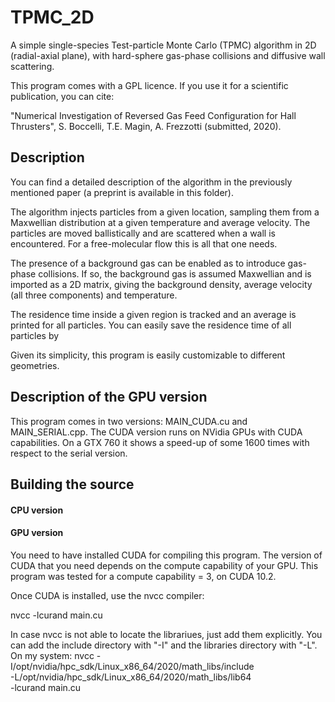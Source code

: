 TPMC\_2D
===============================

A simple single-species Test-particle Monte Carlo (TPMC) algorithm in 2D 
(radial-axial plane), with hard-sphere gas-phase collisions and diffusive 
wall scattering.

This program comes with a GPL licence. 
If you use it for a scientific publication, you can cite:

"Numerical Investigation of Reversed Gas Feed Configuration for Hall Thrusters",
S. Boccelli, T.E. Magin, A. Frezzotti (submitted, 2020).

Description 
-------------------------------

You can find a detailed description of the algorithm in the previously mentioned 
paper (a preprint is available in this folder).

The algorithm injects particles from a given location, sampling them from a 
Maxwellian distribution at a given temperature and average velocity.
The particles are moved ballistically and are scattered when a wall is encountered. 
For a free-molecular flow this is all that one needs.

The presence of a background gas can be enabled as to introduce gas-phase collisions.
If so, the background gas is assumed Maxwellian and is imported as a 2D matrix, giving
the background density, average velocity (all three components) and temperature.

The residence time inside a given region is tracked and an average is printed for
all particles. 
You can easily save the residence time of all particles by 

Given its simplicity, this program is easily customizable to different geometries.

Description of the GPU version
-------------------------------

This program comes in two versions: MAIN\_CUDA.cu and MAIN\_SERIAL.cpp. 
The CUDA version runs on NVidia GPUs with CUDA capabilities.
On a GTX 760 it shows a speed-up of some 1600 times with respect to the serial
version.

Building the source
-------------------------------

#### CPU version


#### GPU version

You need to have installed CUDA for compiling this program.
The version of CUDA that you need depends on the compute capability of your GPU.
This program was tested for a compute capability = 3, on CUDA 10.2.

Once CUDA is installed, use the nvcc compiler:

  nvcc -lcurand main.cu 

In case nvcc is not able to locate the librariues, just add them explicitly.
You can add the include directory with "-I" 
and the libraries directory with "-L".
On my system:
  nvcc -I/opt/nvidia/hpc\_sdk/Linux\_x86\_64/2020/math\_libs/include \
       -L/opt/nvidia/hpc\_sdk/Linux\_x86\_64/2020/math\_libs/lib64 \
       -lcurand main.cu


